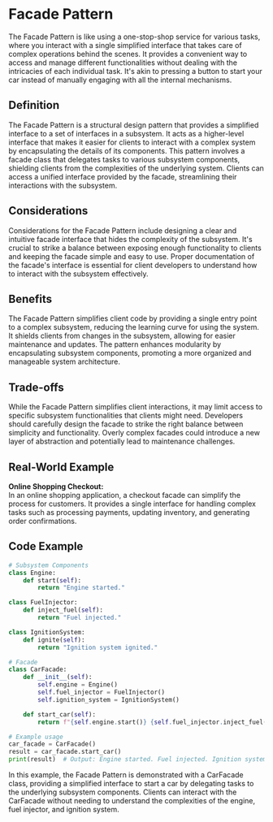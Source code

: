 # Facade Pattern

The Facade Pattern is like using a one-stop-shop service for various tasks, where you interact with a single simplified interface that takes care of complex operations behind the scenes. It provides a convenient way to access and manage different functionalities without dealing with the intricacies of each individual task. It's akin to pressing a button to start your car instead of manually engaging with all the internal mechanisms.

## Definition

The Facade Pattern is a structural design pattern that provides a simplified interface to a set of interfaces in a subsystem. It acts as a higher-level interface that makes it easier for clients to interact with a complex system by encapsulating the details of its components. This pattern involves a facade class that delegates tasks to various subsystem components, shielding clients from the complexities of the underlying system. Clients can access a unified interface provided by the facade, streamlining their interactions with the subsystem.

## Considerations

Considerations for the Facade Pattern include designing a clear and intuitive facade interface that hides the complexity of the subsystem. It's crucial to strike a balance between exposing enough functionality to clients and keeping the facade simple and easy to use. Proper documentation of the facade's interface is essential for client developers to understand how to interact with the subsystem effectively.

## Benefits

The Facade Pattern simplifies client code by providing a single entry point to a complex subsystem, reducing the learning curve for using the system. It shields clients from changes in the subsystem, allowing for easier maintenance and updates. The pattern enhances modularity by encapsulating subsystem components, promoting a more organized and manageable system architecture.

## Trade-offs

While the Facade Pattern simplifies client interactions, it may limit access to specific subsystem functionalities that clients might need. Developers should carefully design the facade to strike the right balance between simplicity and functionality. Overly complex facades could introduce a new layer of abstraction and potentially lead to maintenance challenges.

## Real-World Example

**Online Shopping Checkout:**\
In an online shopping application, a checkout facade can simplify the process for customers. It provides a single interface for handling complex tasks such as processing payments, updating inventory, and generating order confirmations.

## Code Example

```python
# Subsystem Components
class Engine:
    def start(self):
        return "Engine started."

class FuelInjector:
    def inject_fuel(self):
        return "Fuel injected."

class IgnitionSystem:
    def ignite(self):
        return "Ignition system ignited."

# Facade
class CarFacade:
    def __init__(self):
        self.engine = Engine()
        self.fuel_injector = FuelInjector()
        self.ignition_system = IgnitionSystem()

    def start_car(self):
        return f"{self.engine.start()} {self.fuel_injector.inject_fuel()} {self.ignition_system.ignite()}"

# Example usage
car_facade = CarFacade()
result = car_facade.start_car()
print(result)  # Output: Engine started. Fuel injected. Ignition system ignited.
```

In this example, the Facade Pattern is demonstrated with a CarFacade class, providing a simplified interface to start a car by delegating tasks to the underlying subsystem components. Clients can interact with the CarFacade without needing to understand the complexities of the engine, fuel injector, and ignition system.
